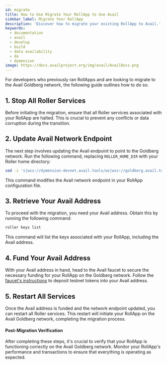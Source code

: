 ```yaml
---
id: migrate
title: How to Use Migrate Your RollApp to Use Avail
sidebar_label: Migrate Your RollApp
description: 'Discover how to migrate your existing RollApp to Avail.'
keywords:
  - documentation
  - avail
  - develop
  - build
  - data availability
  - da
  - dymension
image: https://docs.availproject.org/img/avail/AvailDocs.png
---
```


For developers who previously ran RollApps and are looking to migrate to the Avail Goldberg network, the following guide outlines how to do so.

## 1. Stop All Roller Services

Before initiating the migration, ensure that all Roller services associated with your RollApp are halted. This is crucial to prevent any conflicts or data corruption during the transition.

## 2. Update Avail Network Endpoint

The next step involves updating the Avail endpoint to point to the Goldberg network.
Run the following command, replacing `ROLLER_HOME_DIR` with your Roller home directory:

```bash
sed -i 's|wss://dymension-devnet.avail.tools/ws|wss://goldberg.avail.tools/ws|g' <ROLLER_HOME_DIR>/rollapp/config/dymint.toml
```

This command modifies the Avail network endpoint in your RollApp configuration file.

## 3. Retrieve Your Avail Address

To proceed with the migration, you need your Avail address. Obtain this by running the following command:

```bash
roller keys list
```

This command will list the keys associated with your RollApp, including the Avail address.

## 4. Fund Your Avail Address

With your Avail address in hand, head to the Avail faucet to secure the necessary funding for your RollApp on the Goldberg network.
Follow the [<ins>faucet's instructions</ins>](/docs/about/faucet.md) to deposit testnet tokens into your Avail address.

## 5. Restart All Services

Once the Avail address is funded and the network endpoint updated, you can restart all Roller services.
This restart will initiate your RollApp on the Avail Goldberg network, completing the migration process.

#### Post-Migration Verification

After completing these steps, it's crucial to verify that your RollApp is functioning correctly on the Avail Goldberg network. Monitor your RollApp's performance and transactions to ensure that everything is operating as expected.
